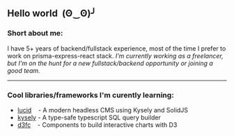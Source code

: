 ## Hello world ‌ (ʘ‿ʘ)╯
<!-- (⌐⊙_⊙) -->
### Short about me:
I have 5+ years of backend/fullstack experience, most of the time I prefer to work on prisma-express-react stack.
*I'm currently working as a freelancer, but I'm on the hunt for a new fullstack/backend opportunity or joining a good team.*
<!-- Ideally I'm looking for financial project/company.* -->

---

### Cool libraries/frameworks I'm curently learning:
- [lucid](https://github.com/ProtoDigitalUK/lucid) ‌ ‌ ‌ - A modern headless CMS using Kysely and SolidJS
- [kysely](https://github.com/kysely-org/kysely) - A type-safe typescript SQL query builder
- [d3fc](https://github.com/d3fc/d3fc) ‌ ‌ ‌ - Components to build interactive charts with D3

